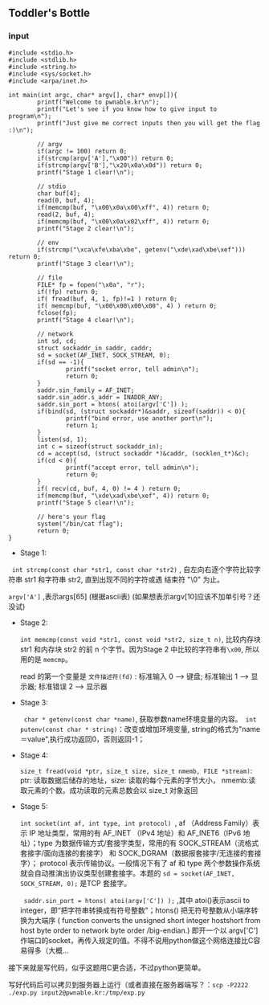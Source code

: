 ## Toddler's Bottle
### input

```
#include <stdio.h>
#include <stdlib.h>
#include <string.h>
#include <sys/socket.h>
#include <arpa/inet.h>

int main(int argc, char* argv[], char* envp[]){
        printf("Welcome to pwnable.kr\n");
        printf("Let's see if you know how to give input to program\n");
        printf("Just give me correct inputs then you will get the flag :)\n");

        // argv
        if(argc != 100) return 0;
        if(strcmp(argv['A'],"\x00")) return 0;
        if(strcmp(argv['B'],"\x20\x0a\x0d")) return 0;
        printf("Stage 1 clear!\n");

        // stdio
        char buf[4];
        read(0, buf, 4);
        if(memcmp(buf, "\x00\x0a\x00\xff", 4)) return 0;
        read(2, buf, 4);
        if(memcmp(buf, "\x00\x0a\x02\xff", 4)) return 0;
        printf("Stage 2 clear!\n");

        // env
        if(strcmp("\xca\xfe\xba\xbe", getenv("\xde\xad\xbe\xef"))) return 0;
        printf("Stage 3 clear!\n");

        // file
        FILE* fp = fopen("\x0a", "r");
        if(!fp) return 0;
        if( fread(buf, 4, 1, fp)!=1 ) return 0;
        if( memcmp(buf, "\x00\x00\x00\x00", 4) ) return 0;
        fclose(fp);
        printf("Stage 4 clear!\n");

        // network
        int sd, cd;
        struct sockaddr_in saddr, caddr;
        sd = socket(AF_INET, SOCK_STREAM, 0);
        if(sd == -1){
                printf("socket error, tell admin\n");
                return 0;
        }
        saddr.sin_family = AF_INET;
        saddr.sin_addr.s_addr = INADDR_ANY;
        saddr.sin_port = htons( atoi(argv['C']) );
        if(bind(sd, (struct sockaddr*)&saddr, sizeof(saddr)) < 0){
                printf("bind error, use another port\n");
                return 1;
        }
        listen(sd, 1);
        int c = sizeof(struct sockaddr_in);
        cd = accept(sd, (struct sockaddr *)&caddr, (socklen_t*)&c);
        if(cd < 0){
                printf("accept error, tell admin\n");
                return 0;
        }
        if( recv(cd, buf, 4, 0) != 4 ) return 0;
        if(memcmp(buf, "\xde\xad\xbe\xef", 4)) return 0;
        printf("Stage 5 clear!\n");

        // here's your flag
        system("/bin/cat flag");
        return 0;
}
```

- Stage 1: <p>

` int strcmp(const char *str1, const char *str2)` , 自左向右逐个字符比较字符串 str1 和字符串 str2, 直到出现不同的字符或遇 结束符 "\0" 为止。<p>
`argv['A']` ,表示args\[65] (根据ascii表) (如果想表示argv\[10]应该不加单引号？还没试)<p>

- Stage 2: <p>
`int memcmp(const void *str1, const void *str2, size_t n)`, 比较内存块 str1 和内存块 str2 的前 n 个字节。因为Stage 2 中比较的字符串有`\x00`, 所以用的是 `memcmp`。 <p>
read 的第一个变量是 `文件描述符(fd)` : 标准输入 0 —> 键盘; 标准输出 1 —> 显示器; 标准错误 2 —> 显示器 <p>

- Stage 3:<p>
` char * getenv(const char *name)`, 获取参数name环境变量的内容。` int putenv(const char * string)`：改变或增加环境变量, string的格式为"name＝value",执行成功返回0，否则返回-1；<p>

- Stage 4:<p>
` size_t fread(void *ptr, size_t size, size_t nmemb, FILE *stream) `: ptr: 读取数据后储存的地址，size: 读取的每个元素的字节大小， nmemb:读取元素的个数。成功读取的元素总数会以 size_t 对象返回<p>

- Stage 5:<p>
`int socket(int af, int type, int protocol) `, af （Address Family）表示 IP 地址类型，常用的有 AF_INET （IPv4 地址）和 AF_INET6（IPv6 地址）；type 为数据传输方式/套接字类型，常用的有 SOCK_STREAM（流格式套接字/面向连接的套接字） 和 SOCK_DGRAM（数据报套接字/无连接的套接字）； protocol 表示传输协议。一般情况下有了 af 和 type 两个参数操作系统就会自动推演出协议类型创建套接字。本题的 `sd = socket(AF_INET, SOCK_STREAM, 0);` 是TCP 套接字。<p>
`  saddr.sin_port = htons( atoi(argv['C']) ); ` ,其中 atoi()表示ascii to integer，即“把字符串转换成有符号整数”；htons() 把无符号整数从小端序转换为大端序 ( function converts the unsigned short integer hostshort from host byte order to network byte order /big-endian.) 即开一个以 argv['C'] 作端口的socket，再传入规定的值。不得不说用python做这个网络连接比C容易得多（大概...  <p>

接下来就是写代码，似乎这题用C更合适，不过python更简单。<p>
写好代码后可以拷贝到服务器上运行（或者直接在服务器端写？：`scp -P2222 ./exp.py input2@pwnable.kr:/tmp/exp.py`

